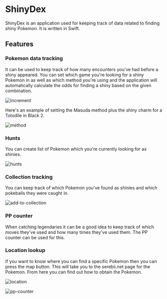 # ShinyDex
ShinyDex is an application used for keeping track of data related to finding shiny Pokemon. It is written in Swift.

## Features

### Pokemon data tracking
It can be used to keep track of how many encounters you've had before a shiny appeared.
You can set which game you're looking for a shiny Pokemon in as well as which method you're using and the application will automatically calculate the odds for finding a shiny based on the given combination.

![increment](https://github.com/SebRC/ShinyDex/assets/31308148/2e39a97a-c03b-444d-90d5-5603e68deffd)


Here's an example of setting the Masuda method plus the shiny charm for a Totodile in Black 2.


![method](https://github.com/SebRC/ShinyDex/assets/31308148/52f75922-0b09-4f35-8b9d-c94114ee82a4)

### Hunts
You can create list of Pokemon which you're currently looking for as shinies.


![hunts](https://github.com/SebRC/ShinyDex/assets/31308148/9d6de7f2-0b11-45aa-aae5-c080fdf56434)

### Collection tracking
You can keep track of which Pokemon you've found as shinies and which pokeballs they were caught in.


![add-to-collection](https://github.com/SebRC/ShinyDex/assets/31308148/0118af86-afd7-489c-b6d7-6a5503a79b31)

### PP counter
When catching legendaries it can be a good idea to keep track of which moves they've used and how many times they've used them. The PP counter can be used for this.


### Location lookup
If you want to know where you can find a specific Pokemon then you can press the map button. This will take you to the serebii.net page for the Pokemon. From here you can find out how to obtain the Pokemon.


![location](https://github.com/SebRC/ShinyDex/assets/31308148/8ff509ec-822a-475b-887f-19cc96e21a18)


![pp-counter](https://github.com/SebRC/ShinyDex/assets/31308148/abc4a938-f4f0-4337-b67f-ad91bd043015)
